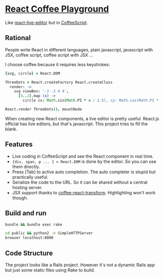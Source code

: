 # [React Coffee Playground](http://quark-zju.github.io/react-coffee-playground)

Like [react-live-editor](https://github.com/joelburget/react-live-editor) but in [CoffeeScript](https://github.com/jashkenas/coffeescript).


## Rational

People write React in different languages, plain javascript, javascript with JSX, coffee script,
coffee script with JSX ...

I choose coffee because it requires less keystrokes:

```coffeescript
{svg, circle} = React.DOM

ThreeDots = React.createFactory React.createClass
  render: ->
    svg viewBox: '-2 -2 4 4',
      [0..2].map (x) ->
        circle cx: Math.sin(Math.PI * x / 1.5), cy: Math.cos(Math.PI * x / 1.5), r: 0.6

React.render ThreeDots(), mountNode

```

When creating new React components, a live editor is pretty useful. React.js official has live editors, 
but that's javascript. This project tries to fill the blank.


## Features

* Live coding in CoffeeScript and see the React component in real time.
* `{div, span, p ... } = React.DOM` is done by the editor. So you can use them directly.
* Press [Tab] to active auto completion. The auto completer is stupid but practically useful.
* Serialize the code to the URL. So it can be shared without a central hosting server.
* JSX support thanks to [coffee-react-transform](https://github.com/jsdf/coffee-react-transform). Highlighting won't work though.


## Build and run

```bash
bundle && bundle exec rake

cd public && python2 -m SimpleHTTPServer
browser localhost:8000
```


## Code Structure

The project looks like a Rails project. However it's not a dynamic Rails app but just some static files using Rake to build.
